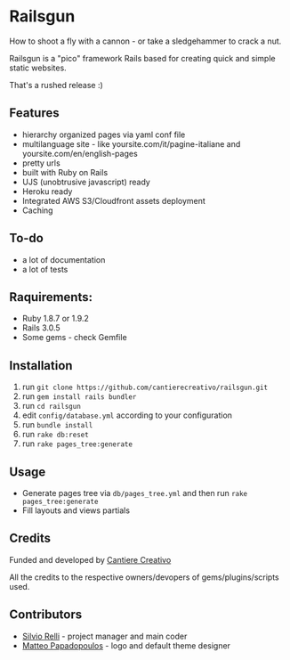 Railsgun
========

How to shoot a fly with a cannon - or take a sledgehammer to crack a nut.

Railsgun is a "pico" framework Rails based for creating quick and simple static websites.

That's a rushed release :)

Features
--------
* hierarchy organized pages via yaml conf file
* multilanguage site - like yoursite.com/it/pagine-italiane and yoursite.com/en/english-pages
* pretty urls
* built with Ruby on Rails
* UJS (unobtrusive javascript) ready
* Heroku ready
* Integrated AWS S3/Cloudfront assets deployment
* Caching
	
To-do
-----
* a lot of documentation
* a lot of tests

Raquirements:
-------------
* Ruby 1.8.7 or 1.9.2
* Rails 3.0.5
* Some gems - check Gemfile

Installation
------------

1. run `git clone https://github.com/cantierecreativo/railsgun.git`
2. run `gem install rails bundler`
3. run `cd railsgun`
4. edit `config/database.yml` according to your configuration
5. run `bundle install`
6. run `rake db:reset`
7. run `rake pages_tree:generate`

Usage
-----
* Generate pages tree via `db/pages_tree.yml` and then run `rake pages_tree:generate`
* Fill layouts and views partials
		
Credits
-------
Funded and developed by [Cantiere Creativo](http://www.cantierecreativo.net)

All the credits to the respective owners/devopers of gems/plugins/scripts used.

Contributors
------------
* [Silvio Relli](http://www.relli.org) - project manager and main coder
* [Matteo Papadopoulos](http://www.basictrading.biz) - logo and default theme designer
	
